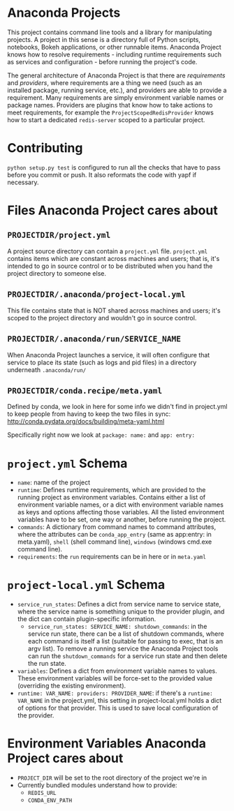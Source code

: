 # Anaconda Projects

This project contains command line tools and a library for
manipulating projects. A project in this sense is a directory full
of Python scripts, notebooks, Bokeh applications, or other
runnable items. Anaconda Project knows how to resolve
requirements - including runtime requirements such as services and
configuration - before running the project's code.

The general architecture of Anaconda Project is that there are
_requirements_ and _providers_, where requirements are a thing we
need (such as an installed package, running service, etc.), and
providers are able to provide a requirement. Many requirements are
simply environment variable names or package names. Providers are
plugins that know how to take actions to meet requirements, for
example the `ProjectScopedRedisProvider` knows how to start a
dedicated `redis-server` scoped to a particular project.

# Contributing

`python setup.py test` is configured to run all the checks that
have to pass before you commit or push. It also reformats the code
with yapf if necessary.


# Files Anaconda Project cares about

## `PROJECTDIR/project.yml`

A project source directory can contain a `project.yml`
file. `project.yml` contains items which are constant across
machines and users; that is, it's intended to go in source control
or to be distributed when you hand the project directory to
someone else.

## `PROJECTDIR/.anaconda/project-local.yml`

This file contains state that is NOT shared across machines and
users; it's scoped to the project directory and wouldn't go in
source control.

## `PROJECTDIR/.anaconda/run/SERVICE_NAME`

When Anaconda Project launches a service, it will often configure
that service to place its state (such as logs and pid files) in a
directory underneath `.anaconda/run/`

## `PROJECTDIR/conda.recipe/meta.yaml`

Defined by conda, we look in here for some info we didn't find in
project.yml to keep people from having to keep the two files in
sync: http://conda.pydata.org/docs/building/meta-yaml.html

Specifically right now we look at `package: name:` and `app: entry:`

# `project.yml` Schema

* `name`: name of the project
* `runtime`: Defines runtime requirements, which are provided to
  the running project as environment variables. Contains either a
  list of environment variable names, or a dict with environment
  variable names as keys and options affecting those variables.
  All the listed environment variables have to be set, one way or
  another, before running the project.
* `commands`: A dictionary from command names to command
  attributes, where the attributes can be `conda_app_entry` (same
  as app:entry: in meta.yaml), `shell` (shell command line),
  `windows` (windows cmd.exe command line).
* `requirements`: the `run` requirements can be in here or in `meta.yaml`

# `project-local.yml` Schema

* `service_run_states`: Defines a dict from service name to
  service state, where the service name is something unique to the
  provider plugin, and the dict can contain plugin-specific
  information.
  * `service_run_states: SERVICE_NAME: shutdown_commands`: in the
    service run state, there can be a list of shutdown commands,
    where each command is itself a list (suitable for passing to
    exec, that is an argv list). To remove a running service
    the Anaconda Project tools can run the `shutdown_commands` for
    a service run state and then delete the run state.
* `variables`: Defines a dict from environment variable names to
  values. These environment variables will be force-set to the
  provided value (overriding the existing environment).
* `runtime: VAR_NAME: providers: PROVIDER_NAME`: if there's a
  `runtime: VAR_NAME` in the project.yml, this setting in
  project-local.yml holds a dict of options for that provider.
  This is used to save local configuration of the provider.

# Environment Variables Anaconda Project cares about

* `PROJECT_DIR` will be set to the root directory of the project
  we're in
* Currently bundled modules understand how to provide:
   - `REDIS_URL`
   - `CONDA_ENV_PATH`
